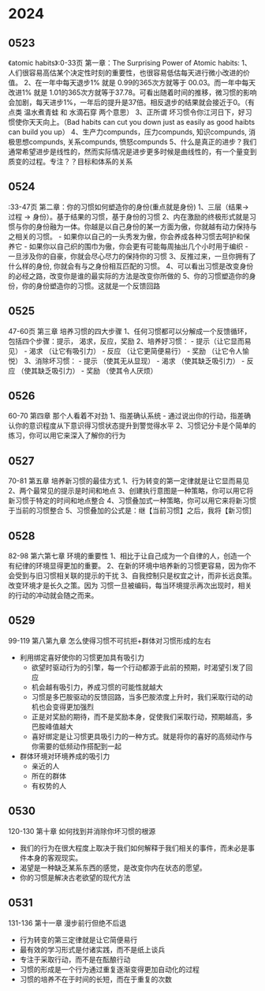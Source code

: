 # 2024
## 0523
《atomic habits》:0-33页 第一章：The Surprising Power of Atomic habits:
1、人们很容易高估某个决定性时刻的重要性，也很容易低估每天进行微小改进的价值。
2、在一年中每天退步1%  就是 0.99的365次方就等于 00.03。而一年中每天改进1% 就是 1.01的365次方就等于37.78。可看出随着时间的推移，微习惯的影响会加剧，每天进步1%，一年后的提升是37倍。相反退步的结果就会接近于0。（有点类 温水煮青蛙 和 水滴石穿 两个意思）
3、正所谓 坏习惯令你江河日下，好习惯使你天天向上。（Bad habits can cut you down just as easily as good haibts can build you up）
4、生产力compunds，压力compunds,  知识compunds, 消极思想compunds,   关系compunds,  愤怒compunds
5、什么是真正的进步？我们通常希望进步是线性的，然而实际情况是进步更多时候是曲线性的，有一个量变到质变的过程。专注？？目标和体系的关系


## 0524
<atomic hiabits>:33-47页 第二章：你的习惯如何塑造你的身份(重点就是身份)
1、三层（结果-> 过程 -> 身份）。基于结果的习惯，基于身份的习惯
2、内在激励的终极形式就是习惯与你的身份融为一体。你越是以自己身份的某一方面为傲，你就越有动力保持与之相关的习惯。
    - 如果你以自己的一头秀发为傲，你会养成各种习惯去呵护和保养它
    - 如果你以自己织的围巾为傲，你会更有可能每周抽出几个小时用于编织
    - 一旦涉及你的自豪，你就会尽心尽力的保持你的习惯
3、反推过来，一旦你拥有了什么样的身份, 你就会有与之身份相互匹配的习惯。
4、可以看出习惯是改变身份的必经之路，改变你是谁的最实际的方法是改变你所做的
5、你的习惯塑造你的身份，你的身份塑造你的习惯。这就是一个反馈回路

## 0525
47-60页 第三章 培养习惯的四大步骤
1、任何习惯都可以分解成一个反馈循环，包括四个步骤：提示， 渴求，反应，奖励
2、培养好习惯：
    - 提示（让它显而易见）
    - 渴求 （让它有吸引力）
    - 反应 （让它更简便易行）
    - 奖励 （让它令人愉悦）
3、消除坏习惯：
    - 提示 （使其无从显现）
    - 渴求 （使其缺乏吸引力）
    - 反应  （使其缺乏吸引力）
    - 奖励 （使其令人厌烦）

## 0526
60-70 第四章 那个人看着不对劲
1、指差确认系统
    - 通过说出你的行动，指差确认你的意识程度从下意识得习惯状态提升到警觉得水平
2、习惯记分卡是个简单的练习，你可以用它来深入了解你的行为

## 0527
70-81 第五章 培养新习惯的最佳方式
1、行为转变的第一定律就是让它显而易见
2、两个最常见的提示是时间和地点
3、创建执行意图是一种策略，你可以用它将新习惯于特定的时间和地点整合
4、习惯叠加式一种策略，你可以用它来将新习惯于当前的习惯整合
5、习惯叠加的公式是：继【当前习惯】之后，我将【新习惯]

## 0528
82-98 第六第七章 环境的重要性
1、相比于让自己成为一个自律的人，创造一个有纪律的环境显得更加的重要。
2、在新的环境中培养新的习惯更容易，因为你不会受到与旧习惯相关联的提示的干扰
3、自我控制只是权宜之计，而非长远良策。改变环境才是长久之策。因为 习惯一旦被编码，每当环境提示再次出现时，相关的行动的冲动就会随之而来。

## 0529
99-119 第八第九章 怎么使得习惯不可抗拒+群体对习惯形成的左右
- 利用绑定喜好使你的习惯更加具有吸引力
    - 欲望时驱动行为的引擎，每一个行动都源于此前的预期，时渴望引发了回应
    - 机会越有吸引力，养成习惯的可能性就越大
    - 习惯是多巴胺驱动的反馈回路，当多巴胺浓度上升时，我们采取行动的动机也会变得更加强烈
    - 正是对奖励的期待，而不是奖励本身，促使我们采取行动，预期越高，多巴胺峰值越大
    - 喜好绑定是让习惯更具吸引力的一种方式。就是将你的喜好的高频动作与你需要的低频动作搭配到一起
- 群体环境对环境养成的吸引力
    - 亲近的人
    - 所在的群体
    - 有权势的人

## 0530
120-130 第十章 如何找到并消除你坏习惯的根源
- 我们的行为在很大程度上取决于我们如何解释于我们相关的事件，而未必是事件本身的客观现实。
- 渴望是一种缺乏某系东西的感觉，是改变你内在状态的愿望。
- 你的习惯是解决古老欲望的现代方法

## 0531
131-136 第十一章 漫步前行但绝不后退
- 行为转变的第三定律就是让它简便易行
- 最有效的学习形式是付诸实践，而不是纸上谈兵
- 专注于采取行动，而不是在酝酿行动
- 习惯的形成是一个行为通过重复逐渐变得更加自动化的过程
- 习惯的培养不在于时间的长短，而在于重复的次数


